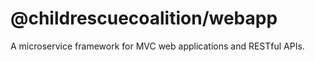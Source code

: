 # @childrescuecoalition/webapp

A microservice framework for MVC web applications and RESTful APIs.
